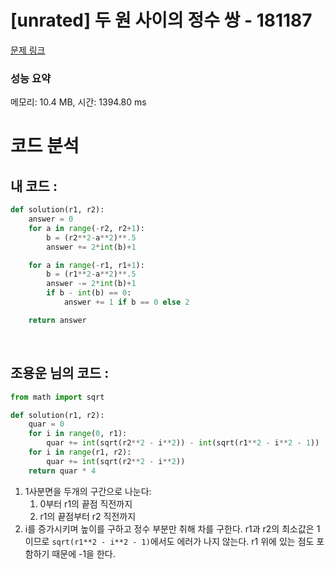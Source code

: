 # [unrated] 두 원 사이의 정수 쌍 - 181187 

[문제 링크](https://school.programmers.co.kr/learn/courses/30/lessons/181187) 

### 성능 요약

메모리: 10.4 MB, 시간: 1394.80 ms

# 코드 분석
## 내 코드 :
```python
def solution(r1, r2):
    answer = 0
    for a in range(-r2, r2+1):
        b = (r2**2-a**2)**.5
        answer += 2*int(b)+1

    for a in range(-r1, r1+1):
        b = (r1**2-a**2)**.5
        answer -= 2*int(b)+1
        if b - int(b) == 0:
            answer += 1 if b == 0 else 2

    return answer
```

<br>

## 조용운 님의 코드 :
```python
from math import sqrt

def solution(r1, r2):
    quar = 0
    for i in range(0, r1):
        quar += int(sqrt(r2**2 - i**2)) - int(sqrt(r1**2 - i**2 - 1))
    for i in range(r1, r2):
        quar += int(sqrt(r2**2 - i**2))
    return quar * 4
```
1. 1사분면을 두개의 구간으로 나눈다:
    1. 0부터 r1의 끝점 직전까지
    2. r1의 끝점부터 r2 직전까지
2. i를 증가시키며 높이를 구하고 정수 부분만 취해 차를 구한다. r1과 r2의 최소값은 1이므로 `sqrt(r1**2 - i**2 - 1)`에서도 에러가 나지 않는다. r1 위에 있는 점도 포함하기 때문에 -1을 한다.
